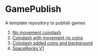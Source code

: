 # GamePublish
A template repository to publish games


1. [No movement coindash](player_scene_08_30)
2. [Coindash with movement no coins](Movement_8_30)
3. [Coindash added coins and background](pl_scene_09_04_24)
4. [SpaceRocks V1](SpaceRocks1)
